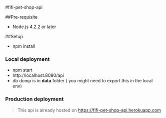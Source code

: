 #fifi-pet-shop-api

##Pre-requisite
* Node.js 4.2.2 or later

##Setup
* npm install

### Local deployment
* npm start
* http://localhost:8080/api
* db dump is in **data** folder ( you might need to export this in the local env)

### Production deployment
> This api is already hosted on https://fifi-pet-shop-api.herokuapp.com
